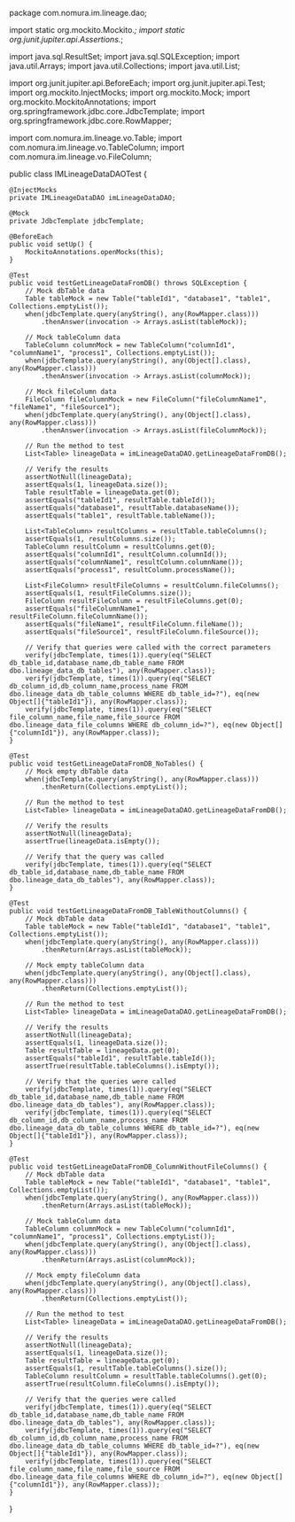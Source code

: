 package com.nomura.im.lineage.dao;

import static org.mockito.Mockito.*;
import static org.junit.jupiter.api.Assertions.*;

import java.sql.ResultSet;
import java.sql.SQLException;
import java.util.Arrays;
import java.util.Collections;
import java.util.List;

import org.junit.jupiter.api.BeforeEach;
import org.junit.jupiter.api.Test;
import org.mockito.InjectMocks;
import org.mockito.Mock;
import org.mockito.MockitoAnnotations;
import org.springframework.jdbc.core.JdbcTemplate;
import org.springframework.jdbc.core.RowMapper;

import com.nomura.im.lineage.vo.Table;
import com.nomura.im.lineage.vo.TableColumn;
import com.nomura.im.lineage.vo.FileColumn;

public class IMLineageDataDAOTest {

    @InjectMocks
    private IMLineageDataDAO imLineageDataDAO;

    @Mock
    private JdbcTemplate jdbcTemplate;

    @BeforeEach
    public void setUp() {
        MockitoAnnotations.openMocks(this);
    }

    @Test
    public void testGetLineageDataFromDB() throws SQLException {
        // Mock dbTable data
        Table tableMock = new Table("tableId1", "database1", "table1", Collections.emptyList());
        when(jdbcTemplate.query(anyString(), any(RowMapper.class)))
            .thenAnswer(invocation -> Arrays.asList(tableMock));

        // Mock tableColumn data
        TableColumn columnMock = new TableColumn("columnId1", "columnName1", "process1", Collections.emptyList());
        when(jdbcTemplate.query(anyString(), any(Object[].class), any(RowMapper.class)))
            .thenAnswer(invocation -> Arrays.asList(columnMock));

        // Mock fileColumn data
        FileColumn fileColumnMock = new FileColumn("fileColumnName1", "fileName1", "fileSource1");
        when(jdbcTemplate.query(anyString(), any(Object[].class), any(RowMapper.class)))
            .thenAnswer(invocation -> Arrays.asList(fileColumnMock));

        // Run the method to test
        List<Table> lineageData = imLineageDataDAO.getLineageDataFromDB();

        // Verify the results
        assertNotNull(lineageData);
        assertEquals(1, lineageData.size());
        Table resultTable = lineageData.get(0);
        assertEquals("tableId1", resultTable.tableId());
        assertEquals("database1", resultTable.databaseName());
        assertEquals("table1", resultTable.tableName());

        List<TableColumn> resultColumns = resultTable.tableColumns();
        assertEquals(1, resultColumns.size());
        TableColumn resultColumn = resultColumns.get(0);
        assertEquals("columnId1", resultColumn.columnId());
        assertEquals("columnName1", resultColumn.columnName());
        assertEquals("process1", resultColumn.processName());

        List<FileColumn> resultFileColumns = resultColumn.fileColumns();
        assertEquals(1, resultFileColumns.size());
        FileColumn resultFileColumn = resultFileColumns.get(0);
        assertEquals("fileColumnName1", resultFileColumn.fileColumnName());
        assertEquals("fileName1", resultFileColumn.fileName());
        assertEquals("fileSource1", resultFileColumn.fileSource());

        // Verify that queries were called with the correct parameters
        verify(jdbcTemplate, times(1)).query(eq("SELECT db_table_id,database_name,db_table_name FROM dbo.lineage_data_db_tables"), any(RowMapper.class));
        verify(jdbcTemplate, times(1)).query(eq("SELECT db_column_id,db_column_name,process_name FROM dbo.lineage_data_db_table_columns WHERE db_table_id=?"), eq(new Object[]{"tableId1"}), any(RowMapper.class));
        verify(jdbcTemplate, times(1)).query(eq("SELECT file_column_name,file_name,file_source FROM dbo.lineage_data_file_columns WHERE db_column_id=?"), eq(new Object[]{"columnId1"}), any(RowMapper.class));
    }

    @Test
    public void testGetLineageDataFromDB_NoTables() {
        // Mock empty dbTable data
        when(jdbcTemplate.query(anyString(), any(RowMapper.class)))
            .thenReturn(Collections.emptyList());

        // Run the method to test
        List<Table> lineageData = imLineageDataDAO.getLineageDataFromDB();

        // Verify the results
        assertNotNull(lineageData);
        assertTrue(lineageData.isEmpty());

        // Verify that the query was called
        verify(jdbcTemplate, times(1)).query(eq("SELECT db_table_id,database_name,db_table_name FROM dbo.lineage_data_db_tables"), any(RowMapper.class));
    }

    @Test
    public void testGetLineageDataFromDB_TableWithoutColumns() {
        // Mock dbTable data
        Table tableMock = new Table("tableId1", "database1", "table1", Collections.emptyList());
        when(jdbcTemplate.query(anyString(), any(RowMapper.class)))
            .thenReturn(Arrays.asList(tableMock));

        // Mock empty tableColumn data
        when(jdbcTemplate.query(anyString(), any(Object[].class), any(RowMapper.class)))
            .thenReturn(Collections.emptyList());

        // Run the method to test
        List<Table> lineageData = imLineageDataDAO.getLineageDataFromDB();

        // Verify the results
        assertNotNull(lineageData);
        assertEquals(1, lineageData.size());
        Table resultTable = lineageData.get(0);
        assertEquals("tableId1", resultTable.tableId());
        assertTrue(resultTable.tableColumns().isEmpty());

        // Verify that the queries were called
        verify(jdbcTemplate, times(1)).query(eq("SELECT db_table_id,database_name,db_table_name FROM dbo.lineage_data_db_tables"), any(RowMapper.class));
        verify(jdbcTemplate, times(1)).query(eq("SELECT db_column_id,db_column_name,process_name FROM dbo.lineage_data_db_table_columns WHERE db_table_id=?"), eq(new Object[]{"tableId1"}), any(RowMapper.class));
    }

    @Test
    public void testGetLineageDataFromDB_ColumnWithoutFileColumns() {
        // Mock dbTable data
        Table tableMock = new Table("tableId1", "database1", "table1", Collections.emptyList());
        when(jdbcTemplate.query(anyString(), any(RowMapper.class)))
            .thenReturn(Arrays.asList(tableMock));

        // Mock tableColumn data
        TableColumn columnMock = new TableColumn("columnId1", "columnName1", "process1", Collections.emptyList());
        when(jdbcTemplate.query(anyString(), any(Object[].class), any(RowMapper.class)))
            .thenReturn(Arrays.asList(columnMock));

        // Mock empty fileColumn data
        when(jdbcTemplate.query(anyString(), any(Object[].class), any(RowMapper.class)))
            .thenReturn(Collections.emptyList());

        // Run the method to test
        List<Table> lineageData = imLineageDataDAO.getLineageDataFromDB();

        // Verify the results
        assertNotNull(lineageData);
        assertEquals(1, lineageData.size());
        Table resultTable = lineageData.get(0);
        assertEquals(1, resultTable.tableColumns().size());
        TableColumn resultColumn = resultTable.tableColumns().get(0);
        assertTrue(resultColumn.fileColumns().isEmpty());

        // Verify that the queries were called
        verify(jdbcTemplate, times(1)).query(eq("SELECT db_table_id,database_name,db_table_name FROM dbo.lineage_data_db_tables"), any(RowMapper.class));
        verify(jdbcTemplate, times(1)).query(eq("SELECT db_column_id,db_column_name,process_name FROM dbo.lineage_data_db_table_columns WHERE db_table_id=?"), eq(new Object[]{"tableId1"}), any(RowMapper.class));
        verify(jdbcTemplate, times(1)).query(eq("SELECT file_column_name,file_name,file_source FROM dbo.lineage_data_file_columns WHERE db_column_id=?"), eq(new Object[]{"columnId1"}), any(RowMapper.class));
    }
}
